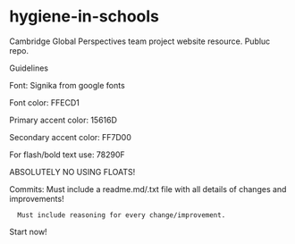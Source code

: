 # hygiene-in-schools

Cambridge Global Perspectives team project website resource. Publuc repo.

Guidelines

  Font: Signika from google fonts
  
  Font color: FFECD1
  
  Primary accent color: 15616D
  
  Secondary accent color: FF7D00
  
  For flash/bold text use: 78290F  
  
  ABSOLUTELY NO USING FLOATS!
  
  Commits:
      Must include a readme.md/.txt file with all details of changes and improvements!
      
      Must include reasoning for every change/improvement.
      
      
Start now!
